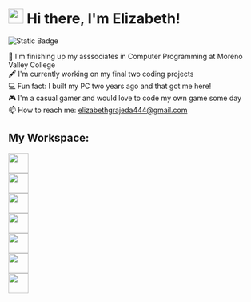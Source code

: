 # <img src="https://raw.githubusercontent.com/iampavangandhi/iampavangandhi/master/gifs/Hi.gif" width="30px"> Hi there, I'm Elizabeth!

<img alt="Static Badge" src="https://img.shields.io/badge/LinkedIn-blue?style=for-the-badge&logo=linkedin&link=www.linkedin.com%2Fin%2Felizabeth-grajeda-2933a31b1">

:school: I'm finishing up my asssociates in Computer Programming at Moreno Valley College</br>
:fountain_pen: I'm currently working on my final two coding projects</br>
:computer: Fun fact: I built my PC two years ago and that got me here! </br>
:video_game: I'm a casual gamer and would love to code my own game some day</br>
📫 How to reach me: <a href=”mailto:elizabethgrajeda444@gmail.com”>elizabethgrajeda444@gmail.com</a>

## My Workspace:
<img height=40 src="https://img.shields.io/badge/Ryzen_5-5600X-red?style=for-the-badge&logo=amd&color=%23ED1C24"></br>
<img height=40 src="https://img.shields.io/badge/Radeon-RX_6700_XT-red?style=for-the-badge&logo=amd&color=%23ED1C24"></br>
<img height=40 src="https://img.shields.io/badge/MPG-B550_Gaming_Carbon_WiFi-red?style=for-the-badge&logo=msi&color=%23FF0000"></br>
<img height=40 src="https://img.shields.io/badge/Corsair-Vengeance RGB PRO 16 GB-%23ffd900?style=for-the-badge&logo=corsair"></br>
<img height=40 src="https://img.shields.io/badge/BarraCuda-2%20TB-%236EBE49?style=for-the-badge&logo=seagate"></br>
<img height=40 src="https://img.shields.io/badge/ID--COOLING-Pinkflow_240-orange?style=for-the-badge"></br>
<img height=40 src="https://img.shields.io/badge/Samsung-970_Evo_Plus_SSD_1_TB-black?style=for-the-badge&logo=samsung&color=silver"></br>

<!--
**namelesselizabeth/namelesselizabeth** is a ✨ _special_ ✨ repository because its `README.md` (this file) appears on your GitHub profile.

Here are some ideas to get you started:

- 🔭 I’m currently working on ...
- 🌱 I’m currently learning ...
- 👯 I’m looking to collaborate on ...
- 🤔 I’m looking for help with ...
- 💬 Ask me about ...
- 📫 How to reach me: ...
- 😄 Pronouns: ...
- ⚡ Fun fact: ...
-->
